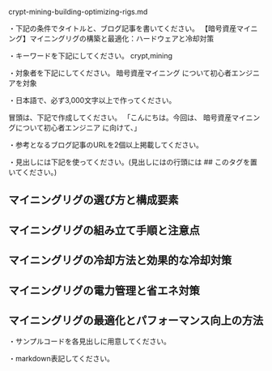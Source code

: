 crypt-mining-building-optimizing-rigs.md

・下記の条件でタイトルと、ブログ記事を書いてください。
【暗号資産マイニング】マイニングリグの構築と最適化：ハードウェアと冷却対策

・キーワードを下記にしてください。
crypt,mining

・対象者を下記にしてください。
  暗号資産マイニング について初心者エンジニアを対象


・日本語で、必ず3,000文字以上で作ってください。

冒頭は、下記で作成してください。
「こんにちは。今回は、
暗号資産マイニングについて初心者エンジニア
に向けて、」

・参考となるブログ記事のURLを2個以上掲載してください。

・見出しには下記を使ってください。(見出しにはの行頭には ## このタグを置いてください。)
## マイニングリグの選び方と構成要素
## マイニングリグの組み立て手順と注意点
## マイニングリグの冷却方法と効果的な冷却対策
## マイニングリグの電力管理と省エネ対策
## マイニングリグの最適化とパフォーマンス向上の方法

・サンプルコードを各見出しに用意してください。

・markdown表記してください。

